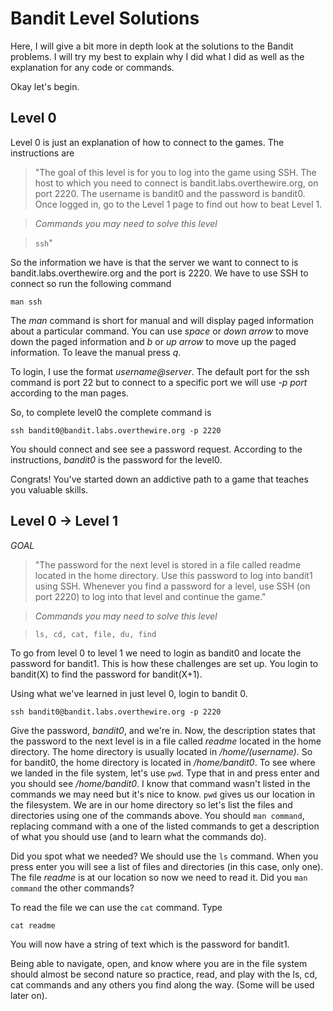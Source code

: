 # Bandit Level Solutions

Here, I will give a bit more in depth look at the solutions to the Bandit
problems.  I will try my best to explain why I did what I did as well as
the explanation for any code or commands.

Okay let's begin.

## Level 0 

Level 0 is just an explanation of how to connect to the games. 
The instructions are

> "The goal of this level is for you to log into the game using SSH. 
> The host to which you need to connect is bandit.labs.overthewire.org, 
> on port 2220. The username is bandit0 and the password is bandit0. 
> Once logged in, go to the Level 1 page to find out how to beat Level 1.

> *Commands you may need to solve this level*

> `ssh`"

So the information we have is that the server we want to connect to is 
bandit.labs.overthewire.org and the port is 2220.  We have to use SSH to
connect so run the following command

`
man ssh
`

The *man* command is short for manual and will display paged information
about a particular command.  You can use _space_ or _down arrow_ to move
 down the paged information and _b_ or _up arrow_ to move up the paged
 information.  To leave the manual press _q_.

To login, I use the format *username@server*.  The default port for the
ssh command is port 22 but to connect to a specific port we will use 
*-p port* according to the man pages. 

So, to complete level0 the complete command is

`ssh bandit0@bandit.labs.overthewire.org -p 2220`

You should connect and see see a password request.  According to the
instructions, *bandit0* is the password for the level0.

Congrats!  You've started down an addictive path to a game that teaches
you valuable skills.

## Level 0 -> Level 1

*GOAL*

> "The password for the next level is stored in a file called readme 
> located in the home directory. Use this password to log into bandit1 
> using SSH. Whenever you find a password for a level, use SSH (on port 
> 2220) to log into that level and continue the game."

> *Commands you may need to solve this level*

> `ls, cd, cat, file, du, find`

To go from level 0 to level 1 we need to login as bandit0 and locate the
password for bandit1.  This is how these challenges are set up.  You login
to bandit(X) to find the password for bandit(X+1).

Using what we've learned in just level 0, login to bandit 0.  

`ssh bandit0@bandit.labs.overthewire.org -p 2220`

Give the password, *bandit0*, and we're in.  Now, the description states
that the password to the next level is in a file called *readme* located
in the home directory.  The home directory is usually located in
*/home/(username)*.  So for bandit0, the home directory is located in
*/home/bandit0*.  To see where we landed in the file system, let's use 
`pwd`.  Type that in and press enter and you should see */home/bandit0*.
I know that command wasn't listed in the commands we may need but it's 
nice to know.  `pwd` gives us our location in the filesystem.  We are in
our home directory so let's list the files and directories using one of
the commands above.  You should `man command`, replacing command with a
one of the listed commands to get a description of what you should use
(and to learn what the commands do).

Did you spot what we needed?  We should use the `ls` command.  When you
press enter you will see a list of files and directories (in this case,
only one).  The file *readme* is at our location so now we need to read 
it.  Did you `man command` the other commands?

To read the file we can use the `cat` command.  Type

`
cat readme
`

You will now have a string of text which is the password for bandit1.

Being able to navigate, open, and know where you are in the file system
should almost be second nature so practice, read, and play with the 
ls, cd, cat commands and any others you find along the way. (Some will
be used later on).

